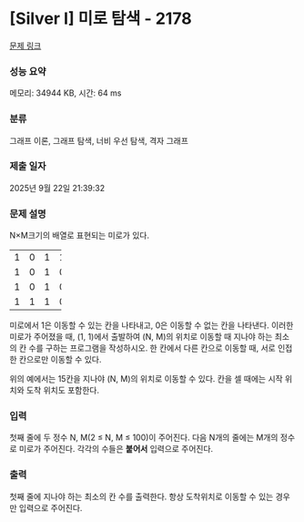 # [Silver I] 미로 탐색 - 2178 

[문제 링크](https://www.acmicpc.net/problem/2178) 

### 성능 요약

메모리: 34944 KB, 시간: 64 ms

### 분류

그래프 이론, 그래프 탐색, 너비 우선 탐색, 격자 그래프

### 제출 일자

2025년 9월 22일 21:39:32

### 문제 설명

<p style="user-select: auto !important;">N×M크기의 배열로 표현되는 미로가 있다.</p>

<table class="table table-bordered" style="width: 18%; user-select: auto !important;">
	<tbody style="user-select: auto !important;">
		<tr style="user-select: auto !important;">
			<td style="width: 3%; user-select: auto !important;">1</td>
			<td style="width: 3%; user-select: auto !important;">0</td>
			<td style="width: 3%; user-select: auto !important;">1</td>
			<td style="width: 3%; user-select: auto !important;">1</td>
			<td style="width: 3%; user-select: auto !important;">1</td>
			<td style="width: 3%; user-select: auto !important;">1</td>
		</tr>
		<tr style="user-select: auto !important;">
			<td style="user-select: auto !important;">1</td>
			<td style="user-select: auto !important;">0</td>
			<td style="user-select: auto !important;">1</td>
			<td style="user-select: auto !important;">0</td>
			<td style="user-select: auto !important;">1</td>
			<td style="user-select: auto !important;">0</td>
		</tr>
		<tr style="user-select: auto !important;">
			<td style="user-select: auto !important;">1</td>
			<td style="user-select: auto !important;">0</td>
			<td style="user-select: auto !important;">1</td>
			<td style="user-select: auto !important;">0</td>
			<td style="user-select: auto !important;">1</td>
			<td style="user-select: auto !important;">1</td>
		</tr>
		<tr style="user-select: auto !important;">
			<td style="user-select: auto !important;">1</td>
			<td style="user-select: auto !important;">1</td>
			<td style="user-select: auto !important;">1</td>
			<td style="user-select: auto !important;">0</td>
			<td style="user-select: auto !important;">1</td>
			<td style="user-select: auto !important;">1</td>
		</tr>
	</tbody>
</table>

<p style="user-select: auto !important;">미로에서 1은 이동할 수 있는 칸을 나타내고, 0은 이동할 수 없는 칸을 나타낸다. 이러한 미로가 주어졌을 때, (1, 1)에서 출발하여 (N, M)의 위치로 이동할 때 지나야 하는 최소의 칸 수를 구하는 프로그램을 작성하시오. 한 칸에서 다른 칸으로 이동할 때, 서로 인접한 칸으로만 이동할 수 있다.</p>

<p style="user-select: auto !important;">위의 예에서는 15칸을 지나야 (N, M)의 위치로 이동할 수 있다. 칸을 셀 때에는 시작 위치와 도착 위치도 포함한다.</p>

### 입력 

 <p style="user-select: auto !important;">첫째 줄에 두 정수 N, M(2 ≤ N, M ≤ 100)이 주어진다. 다음 N개의 줄에는 M개의 정수로 미로가 주어진다. 각각의 수들은 <strong style="user-select: auto !important;">붙어서</strong> 입력으로 주어진다.</p>

### 출력 

 <p style="user-select: auto !important;">첫째 줄에 지나야 하는 최소의 칸 수를 출력한다. 항상 도착위치로 이동할 수 있는 경우만 입력으로 주어진다.</p>

